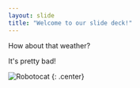 ```yaml
---
layout: slide
title: "Welcome to our slide deck!"
---
```


How about that weather?

It's pretty bad!

![Robotocat](https://octodex.github.com/images/Robotocat.png)
{: .center}
